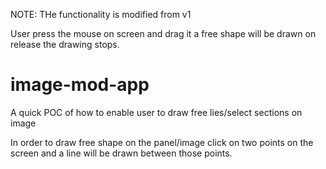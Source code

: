 
NOTE: THe functionality is modified from v1

User press the mouse on screen and drag it a free shape will be drawn on release the drawing stops.





# image-mod-app
A quick POC of how to enable user to draw free lies/select sections on image


In order to draw free shape on the panel/image click on two points on the screen and a line will be drawn between those points.
